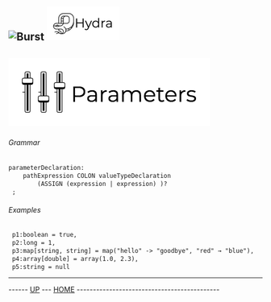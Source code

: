 ![Burst](../doc/burst_small.png "") ![](../../doc/hydra_small.png "")
--
![](parameters.png "")
--


###### Grammar
    parameterDeclaration:
        pathExpression COLON valueTypeDeclaration 
            (ASSIGN (expression | expression) )?
     ;
    

###### Examples

     p1:boolean = true,
     p2:long = 1,
     p3:map[string, string] = map("hello" -> "goodbye", "red" → "blue"),
     p4:array[double] = array(1.0, 2.3),
     p5:string = null




---
------ [UP](../readme.md) ---  [HOME](../../readme.md) --------------------------------------------

